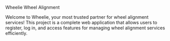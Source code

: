 Wheelie Wheel Alignment

Welcome to Wheelie, your most trusted partner for wheel alignment services! This project is a complete web application that allows users to register, log in, and access features for managing wheel alignment services efficiently.
